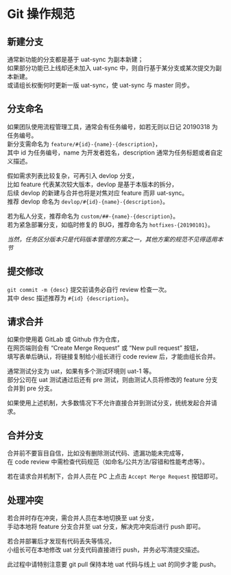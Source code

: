 # Git 操作规范

## 新建分支

通常新功能的分支都是基于 uat-sync 为副本新建；  
如果部分功能已上线却还未加入 uat-sync 中，则自行基于某分支或某次提交为副本新建。  
或请组长权衡何时更新一版 uat-sync，使 uat-sync 与 master 同步。

## 分支命名

如果团队使用流程管理工具，通常会有任务编号，如若无则以日记 20190318 为任务编号。  
新分支需命名为 `feature/#{id}-{name}-{description}`，  
其中 id 为任务编号，name 为开发者姓名，description 通常为任务标题或者自定义描述。

假如需求列表比较复杂，可再引入 devlop 分支，  
比如 feature 代表某次较大版本，devlop 是基于本版本的拆分，  
后续 devlop 的新建与合并也将是对焦对应 feature 而非 uat-sync。  
推荐 devlop 命名为 `devlop/#{id}-{name}-{description}`。

若为私人分支，推荐命名为 `custom/##-{name}-{description}`。  
若为紧急部署分支，如临时修复的 BUG，推荐命名为 `hotfixes-{20190101}`。

_当然，任务区分版本只是代码版本管理的方案之一，其他方案的规范不见得适用本节_

## 提交修改

`git commit -m {desc}` 提交前请务必自行 review 检查一次。  
其中 desc 描述推荐为 `#{id} {description}`。

## 请求合并

如果你使用着 GitLab 或 Github 作为仓库，  
在网页端则会有 “Create Merge Request” 或 “New pull request” 按钮，  
填写表单后确认，将链接复制给小组长进行 code review 后，才能由组长合并。

通常测试分支为 uat，如果有多个测试环境则 uat-1 等。  
部分公司在 uat 测试通过后还有 pre 测试，则由测试人员将修改的 feature 分支合并到 pre 分支。

如果使用上述机制，大多数情况下不允许直接合并到测试分支，统统发起合并请求。

## 合并分支

合并前不要盲目自信，比如没有删除测试代码、遗漏功能未完成等，  
在 code review 中需检查代码规范（如命名/公共方法/容错和性能考虑等）。

若在请求合并机制下，合并人员在 PC 上点击 `Accept Merge Request` 按钮即可。

## 处理冲突

若合并时存在冲突，需合并人员在本地切换至 uat 分支，  
手动本地将 feature 分支合并至 uat 分支，解决完冲突后进行 push 即可。 <br>

若合并部署后才发现有代码丢失等情况，  
小组长可在本地修改 uat 分支代码直接进行 push，并务必写清提交描述。 <br>

此过程中请特别注意要 git pull 保持本地 uat 代码与线上 uat 的同步才能 push。
